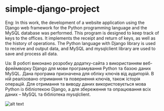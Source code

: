 # simple-django-project

Eng: In this work, the development of a website application using the Django web framework for the Python programming language and the MySQL database was performed. This program is designed to keep track of keys to the offices. It implements the receipt and return of keys, as well as the history of operations. The Python language with Django library is used to receive and output data, and MySQL and mysqlclient library are used to save and process all data.

Ua: В роботі виконано розробку додатку-сайта з використанням веб-фреймворку Django для мови програмування Python та базою даних MySQL. Дана програма призначена для обліку ключів від аудиторій. В ній реалізовано отримання та повернення ключів, також історія операцій. Для  отримання та виводу даних використовується мова Python із бібліотекою Django, а для збереження та опрацювання всіх даних – MySQL та бібліотека mysqlclient.

![alt text](https://i.ibb.co/crz2bb2/1q.png)
